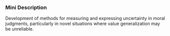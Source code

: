 ### Mini Description

Development of methods for measuring and expressing uncertainty in moral judgments, particularly in novel situations where value generalization may be unreliable.
